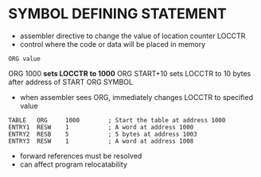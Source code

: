 # SYMBOL DEFINING STATEMENT
- assembler directive to change the value of location counter LOCCTR
- control where the code or data will be placed in memory

```
ORG value
```

ORG 1000 **sets LOCCTR to 1000**
ORG START+10 sets LOCCTR to 10 bytes after address of START
ORG SYMBOL

- when assembler sees ORG, immediately changes LOCCTR to specified value
```
TABLE   ORG     1000        ; Start the table at address 1000
ENTRY1  RESW    1           ; A word at address 1000
ENTRY2  RESB    5           ; 5 bytes at address 1003
ENTRY3  RESW    1           ; A word at address 1008
```

- forward references must be resolved
- can affect program relocatability